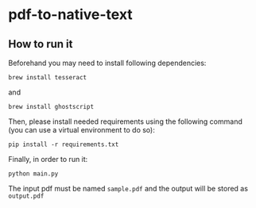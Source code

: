 # pdf-to-native-text

## How to run it

Beforehand you may need to install following dependencies:

```
brew install tesseract
```

and

```
brew install ghostscript
```

Then, please install needed requirements using the following command (you can use a virtual environment to do so):

```
pip install -r requirements.txt
```

Finally, in order to run it:

```
python main.py
```

The input pdf must be named `sample.pdf` and the output will be stored as `output.pdf`
